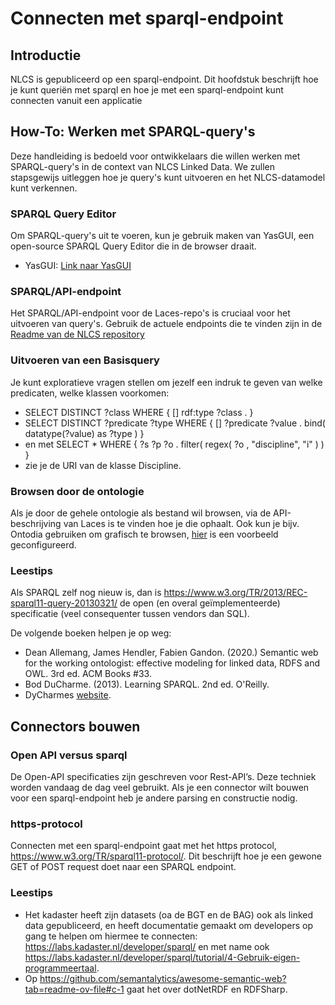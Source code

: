 # Connecten met sparql-endpoint



## Introductie
NLCS is gepubliceerd op een sparql-endpoint. Dit hoofdstuk beschrijft hoe je kunt queriën met sparql en hoe je met een sparql-endpoint kunt connecten vanuit een applicatie

## How-To: Werken met SPARQL-query's 
Deze handleiding is bedoeld voor ontwikkelaars die willen werken met SPARQL-query's in de context van NLCS Linked Data. We zullen stapsgewijs uitleggen hoe je query's kunt uitvoeren en het NLCS-datamodel kunt verkennen.

### SPARQL Query Editor
Om SPARQL-query's uit te voeren, kun je gebruik maken van YasGUI, een open-source SPARQL Query Editor die in de browser draait.

* YasGUI: [Link naar YasGUI](https://yasgui.org/)

### SPARQL/API-endpoint
Het SPARQL/API-endpoint voor de Laces-repo's is cruciaal voor het uitvoeren van query's. Gebruik de actuele endpoints die te vinden zijn in de [Readme van de NLCS repository](https://github.com/nl-digigo/NLCS/blob/main/README.md)

### Uitvoeren van een Basisquery
Je kunt exploratieve vragen stellen om jezelf een indruk te geven van welke predicaten, welke klassen voorkomen:
* SELECT DISTINCT ?class WHERE { [] rdf:type ?class . }
* SELECT DISTINCT ?predicate ?type WHERE { [] ?predicate ?value . bind( datatype(?value) as ?type ) }
* en met SELECT * WHERE { ?s ?p ?o . filter( regex( ?o , "discipline", "i" ) ) }
* zie je de URI van de klasse Discipline.

### Browsen door de ontologie
Als je door de gehele ontologie als bestand wil browsen, via de API-beschrijving van Laces is te vinden hoe je die ophaalt. Ook kun je bijv. Ontodia gebruiken om grafisch te browsen, [hier](https://jsfiddle.net/mgdL5p3w/3/) is een voorbeeld  geconfigureerd.

### Leestips
Als SPARQL zelf nog nieuw is, dan is https://www.w3.org/TR/2013/REC-sparql11-query-20130321/ de open (en overal geïmplementeerde) specificatie (veel consequenter tussen vendors dan SQL).

De volgende boeken helpen je op weg: 
* Dean Allemang, James Hendler, Fabien Gandon. (2020.) Semantic web for the working ontologist: effective modeling for linked data, RDFS and OWL. 3rd ed. ACM Books #33.
* Bod DuCharme. (2013). Learning SPARQL. 2nd ed. O'Reilly.
* DyCharmes [website](http://www.learningsparql.com/).

## Connectors bouwen

### Open API versus sparql
De Open-API specificaties zijn geschreven voor Rest-API’s. Deze techniek worden vandaag de dag veel gebruikt.
Als je een connector wilt bouwen voor een sparql-endpoint heb je andere parsing en constructie nodig. 


### https-protocol
Connecten met een sparql-endpoint gaat met het https protocol, https://www.w3.org/TR/sparql11-protocol/. Dit beschrijft hoe je een gewone GET of POST request doet naar een SPARQL endpoint.

### Leestips
* Het kadaster heeft zijn datasets (oa de BGT en de BAG) ook als linked data gepubliceerd, en heeft documentatie gemaakt om developers op gang te helpen om hiermee te connecten: https://labs.kadaster.nl/developer/sparql/ en met name ook https://labs.kadaster.nl/developer/sparql/tutorial/4-Gebruik-eigen-programmeertaal.
* Op https://github.com/semantalytics/awesome-semantic-web?tab=readme-ov-file#c-1 gaat het over dotNetRDF en RDFSharp.




